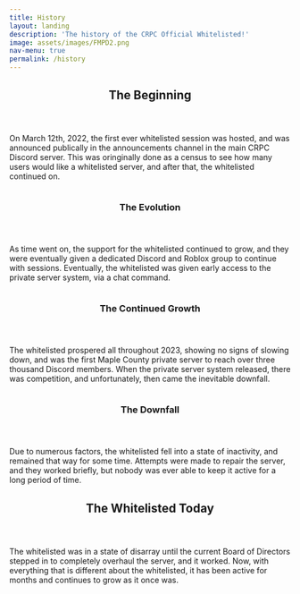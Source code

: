 ```yaml
---
title: History
layout: landing
description: 'The history of the CRPC Official Whitelisted!'
image: assets/images/FMPD2.png
nav-menu: true
permalink: /history
---
```


<!-- Main -->
<div id="main">

<!-- One -->
<section id="one">
	<div class="inner">
		<header class="major">
			<h2>The Beginning</h2>
		</header>
		<p>On March 12th, 2022, the first ever whitelisted session was hosted, and was announced publically in the announcements channel in the main CRPC Discord server. This was oringinally done 
		as a census to see how many users would like a whitelisted server, and after that, the whitelisted continued on.</p>
	</div>
</section>

<!-- Two -->
<section id="two" class="spotlights">
	<section>
		<a href="generic.html" class="image">
			<img src="{% link assets/images/CRP.gif %}" alt="" data-position="center center" />
		</a>
		<div class="content">
			<div class="inner">
				<header class="major">
					<h3>The Evolution</h3>
				</header>
				<p>As time went on, the support for the whitelisted continued to grow, and they were eventually given a dedicated Discord and Roblox group to 
				continue with sessions. Eventually, the whitelisted was given early access to the private server system, via a chat command.</p>
				<ul class="actions">
				</ul>
			</div>
		</div>
	</section>
	<section>
		<a href="generic.html" class="image">
			<img src="{% link assets/images/FMPD3.png %}" alt="" data-position="top center" />
		</a>
		<div class="content">
			<div class="inner">
				<header class="major">
					<h3>The Continued Growth</h3>
				</header>
				<p>The whitelisted prospered all throughout 2023, showing no signs of slowing down, and was the first Maple County private server to reach over three thousand 
				Discord members. When the private server system released, there was competition, and unfortunately, then came the inevitable downfall.</p>
				<ul class="actions">
				</ul>
			</div>
		</div>
	</section>
	<section>
		<a href="generic.html" class="image">
			<img src="{% link assets/images/FMPD5.png %}" alt="" data-position="25% 25%" />
		</a>
		<div class="content">
			<div class="inner">
				<header class="major">
					<h3>The Downfall</h3>
				</header>
				<p>Due to numerous factors, the whitelisted fell into a state of inactivity, and remained that way for some time. Attempts 
				were made to repair the server, and they worked briefly, but nobody was ever able to keep it active for a long period of time.</p>
				<ul class="actions">
				</ul>
			</div>
		</div>
	</section>
</section>

<!-- Three -->
<section id="three">
	<div class="inner">
		<header class="major">
			<h2>The Whitelisted Today</h2>
		</header>
		<p>The whitelisted was in a state of disarray until the current Board of Directors stepped in to completely overhaul the server, and
		it worked. Now, with everything that is different about the whitelisted, it has been active for months and continues to grow as it once was.</p>
		<ul class="actions">
		</ul>
	</div>
</section>

</div>
